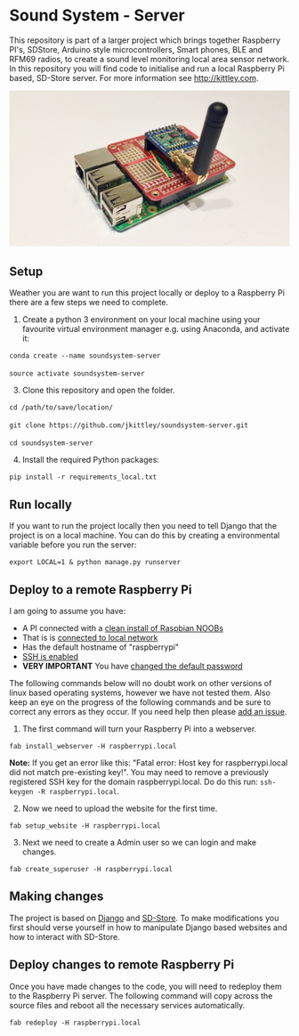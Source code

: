 # Sound System - Server
This repository is part of a larger project which brings together Raspberry PI's, SDStore, Arduino style microcontrollers, Smart phones, BLE and RFM69 radios, to create a sound level monitoring local area sensor network. In this repository you will find code to initialise and run a local Raspberry Pi based, SD-Store server. For more information see http://kittley.com.

![Example](_res/server.jpg)

## Setup 
Weather you are want to run this project locally or deploy to a Raspberry Pi there are a few steps we need to complete.

1. Create a python 3 environment on your local machine using your favourite virtual environment manager e.g. using Anaconda, and activate it: 

```
conda create --name soundsystem-server

source activate soundsystem-server
```

3. Clone this repository and open the folder.
```
cd /path/to/save/location/

git clone https://github.com/jkittley/soundsystem-server.git 

cd soundsystem-server
```

4. Install the required Python packages:

```
pip install -r requirements_local.txt
```

## Run locally
If you want to run the project locally then you need to tell Django that the project is on a local machine. You can do this by creating a environmental variable before you run the server:

```
export LOCAL=1 & python manage.py runserver
```

## Deploy to a remote Raspberry Pi
I am going to assume you have:

* A PI connected with a [clean install of Raspbian NOOBs](https://www.raspberrypi.org/documentation/installation/noobs.md)
* That is is [connected to local network](https://www.raspberrypi.org/documentation/configuration/wireless/) 
* Has the default hostname of "raspberrypi"
* [SSH is enabled](https://www.raspberrypi.org/documentation/remote-access/ssh/)
* **VERY IMPORTANT** You have [changed the default password](https://www.raspberrypi.org/documentation/linux/usage/users.md)

The following commands below will no doubt work on other versions of linux based operating systems, however we have not tested them. Also keep an eye on the progress of the following commands and be sure to correct any errors as they occur. If you need help then please [add an issue](https://github.com/jkittley/soundsystem-server/issues).

1. The first command will turn your Raspberry Pi into a webserver.
```
fab install_webserver -H raspberrypi.local
``` 
**Note:** If you get an error like this: "Fatal error: Host key for raspberrypi.local did not match pre-existing key!". You may need to remove a previously registered SSH key for the domain raspberrypi.local. Do do this run: `ssh-keygen -R raspberrypi.local`.

2. Now we need to upload the website for the first time.
```
fab setup_website -H raspberrypi.local
``` 
3. Next we need to create a Admin user so we can login and make changes.
```
fab create_superuser -H raspberrypi.local
```

## Making changes
The project is based on [Django](https://www.djangoproject.com/) and [SD-Store](https://bitbucket.org/ecostanza/sd_store/src/master/README.md). To make modifications you first should verse yourself in how to manipulate Django based websites and how to interact with SD-Store.

## Deploy changes to remote Raspberry Pi
Once you have made changes to the code, you will need to redeploy them to the Raspberry Pi server. The following command will copy across the source files and reboot all the necessary services automatically.

```
fab redeploy -H raspberrypi.local
```
